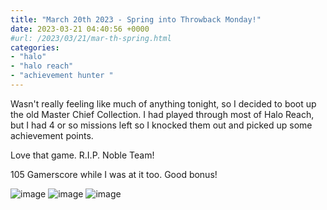 ```yaml
---
title: "March 20th 2023 - Spring into Throwback Monday!"
date: 2023-03-21 04:40:56 +0000
#url: /2023/03/21/mar-th-spring.html
categories:
- "halo"
- "halo reach"
- "achievement hunter "
---
```

Wasn't really feeling like much of anything tonight, so I decided to boot up the old Master Chief Collection.  I had played through most of Halo Reach, but I had 4 or so missions left so I knocked them out and picked up some achievement points.

Love that game.  R.I.P. Noble Team!

105 Gamerscore while I was at it too. Good bonus!

![image](bdb9d9e883.png)
![image](0d0f90d575.png)
![image](323d03d1f4.png)